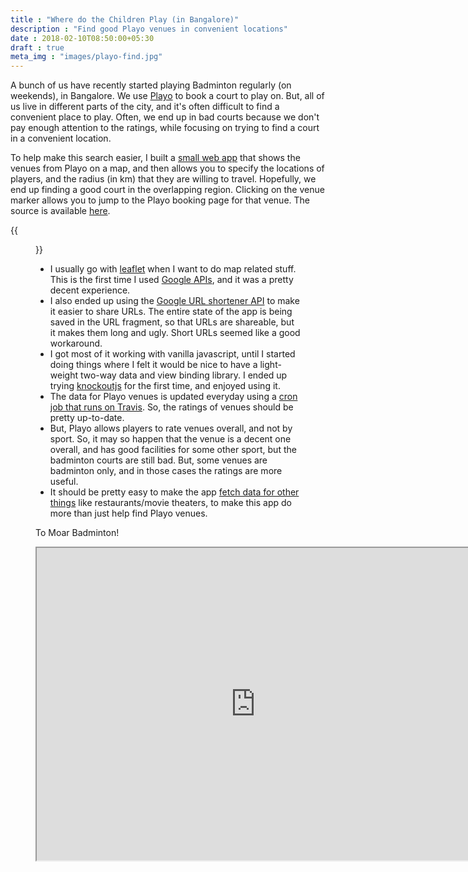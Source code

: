 ```yaml
---
title : "Where do the Children Play (in Bangalore)"
description : "Find good Playo venues in convenient locations"
date : 2018-02-10T08:50:00+05:30
draft : true
meta_img : "images/playo-find.jpg"
---
```


A bunch of us have recently started playing Badminton regularly (on weekends),
in Bangalore. We use [Playo](https://playo.co/) to book a court to play on. But, all of us live in
different parts of the city, and it's often difficult to find a convenient place
to play. Often, we end up in bad courts because we don't pay enough attention to
the ratings, while focusing on trying to find a court in a convenient location.

To help make this search easier, I built a [small web app](https://punchagan.github.io/playo-find-venue/) that shows the venues
from Playo on a map, and then allows you to specify the locations of players,
and the radius (in km) that they are willing to travel. Hopefully, we end up
finding a good court in the overlapping region. Clicking on the venue marker
allows you to jump to the Playo booking page for that venue. The source is
available [here](https://github.com/punchagan/playo-find-venue/).

{{<figure src="/images/playo-find.jpg">}}

-   I usually go with [leaflet](http://leafletjs.com/) when I want to do map related stuff. This is the
    first time I used [Google APIs](https://developers.google.com/maps/documentation/javascript/), and it was a pretty decent experience.
-   I also ended up using the [Google URL shortener API](https://developers.google.com/url-shortener/) to make it easier to share
    URLs. The entire state of the app is being saved in the URL fragment, so that
    URLs are shareable, but it makes them long and ugly. Short URLs seemed like a
    good workaround.
-   I got most of it working with vanilla javascript, until I started doing things
    where I felt it would be nice to have a light-weight two-way data and view
    binding library. I ended up trying [knockoutjs](http://knockoutjs.com/) for the first time, and enjoyed
    using it.
-   The data for Playo venues is updated everyday using a [cron job that runs on
    Travis](https://docs.travis-ci.com/user/cron-jobs/). So, the ratings of venues should be pretty up-to-date.
-   But, Playo allows players to rate venues overall, and not by sport. So, it may
    so happen that the venue is a decent one overall, and has good facilities for
    some other sport, but the badminton courts are still bad. But, some venues are
    badminton only, and in those cases the ratings are more useful.
-   It should be pretty easy to make the app [fetch data for other things](https://github.com/punchagan/playo-find-venue/blob/68a39a1f0ed0e13f59a529fb28853bad360b95ba/js/places.js#L90) like
    restaurants/movie theaters, to make this app do more than just help find Playo
    venues.

To Moar Badminton!

<iframe width=" 700" height=" 500" src="http://www.youtube.com/embed/PiiZrZTrOFY?rel=0&amp;hd=1&amp;wmode=transparent"></iframe>
